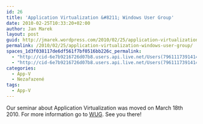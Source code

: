 ```yaml
---
id: 26
title: 'Application Virtualization &#8211; Windows User Group'
date: 2010-02-25T10:33:20+02:00
author: Jan Marek
layout: post
guid: http://jmarek.wordpress.com/2010/02/25/application-virtualization-windows-user-group
permalink: /2010/02/25/application-virtualization-windows-user-group/
spaces_1d3f038117de6df561f7bf0516bb226c_permalink:
  - "http://cid-6e7b9216726d07b8.users.api.live.net/Users(7961117391414167480)/Blogs('6E7B9216726D07B8!242')/Entries('6E7B9216726D07B8!257')?authkey=EpZNAU0huAk%24"
  - "http://cid-6e7b9216726d07b8.users.api.live.net/Users(7961117391414167480)/Blogs('6E7B9216726D07B8!242')/Entries('6E7B9216726D07B8!257')?authkey=EpZNAU0huAk%24"
categories:
  - App-V
  - Nezařazené
tags:
  - App-V
---
```

<div id="msgcns!6E7B9216726D07B8!257" class="bvMsg">
  Our seminar about Application Virtualization was moved on March 18th 2010. For more information go to <a href="http://wug.cz/Aktuality/tabid/36/ctl/Detail/mid/492/ItemId/325/language/cs-CZ/Default.aspx">WUG</a>. See you there!
</div>